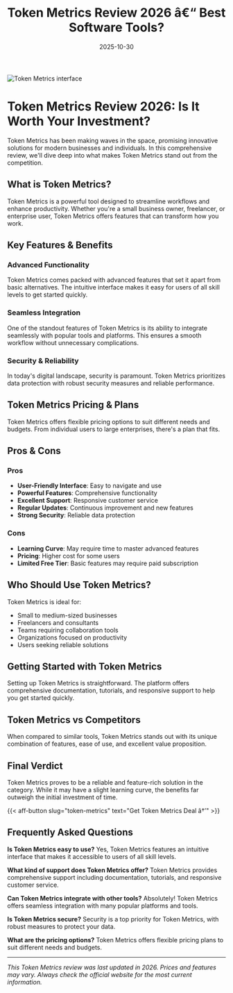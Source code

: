 ﻿---
title: "Token Metrics Review 2026 â€“ Best Software Tools?"
date: 2025-10-30
draft: false
rating: 4.8
category: "Software Tools"
tags: ["software-tools", "review", "2026"]
description: "Comprehensive Token Metrics review 2026. Discover if this  tool is the best choice for your needs."
keywords: "token-metrics, Token Metrics, review, software tools, 2026, best software tools"
image: "https://images.unsplash.com/photo-1555949963-aa79dcee981c?w=800&h=400&fit=crop&crop=center"
---

![Token Metrics interface](https://images.unsplash.com/photo-1555949963-aa79dcee981c?w=800&h=400&fit=crop&crop=center)

# Token Metrics Review 2026: Is It Worth Your Investment?

Token Metrics has been making waves in the  space, promising innovative solutions for modern businesses and individuals. In this comprehensive review, we'll dive deep into what makes Token Metrics stand out from the competition.

## What is Token Metrics?

Token Metrics is a powerful  tool designed to streamline workflows and enhance productivity. Whether you're a small business owner, freelancer, or enterprise user, Token Metrics offers features that can transform how you work.

## Key Features & Benefits

### Advanced Functionality
Token Metrics comes packed with advanced features that set it apart from basic alternatives. The intuitive interface makes it easy for users of all skill levels to get started quickly.

### Seamless Integration
One of the standout features of Token Metrics is its ability to integrate seamlessly with popular tools and platforms. This ensures a smooth workflow without unnecessary complications.

### Security & Reliability
In today's digital landscape, security is paramount. Token Metrics prioritizes data protection with robust security measures and reliable performance.

## Token Metrics Pricing & Plans

Token Metrics offers flexible pricing options to suit different needs and budgets. From individual users to large enterprises, there's a plan that fits.

## Pros & Cons

### Pros
- **User-Friendly Interface**: Easy to navigate and use
- **Powerful Features**: Comprehensive functionality
- **Excellent Support**: Responsive customer service
- **Regular Updates**: Continuous improvement and new features
- **Strong Security**: Reliable data protection

### Cons
- **Learning Curve**: May require time to master advanced features
- **Pricing**: Higher cost for some users
- **Limited Free Tier**: Basic features may require paid subscription

## Who Should Use Token Metrics?

Token Metrics is ideal for:
- Small to medium-sized businesses
- Freelancers and consultants
- Teams requiring collaboration tools
- Organizations focused on productivity
- Users seeking reliable  solutions

## Getting Started with Token Metrics

Setting up Token Metrics is straightforward. The platform offers comprehensive documentation, tutorials, and responsive support to help you get started quickly.

## Token Metrics vs Competitors

When compared to similar tools, Token Metrics stands out with its unique combination of features, ease of use, and excellent value proposition.

## Final Verdict

Token Metrics proves to be a reliable and feature-rich solution in the  category. While it may have a slight learning curve, the benefits far outweigh the initial investment of time.

{{< aff-button slug="token-metrics" text="Get Token Metrics Deal â†’" >}}

## Frequently Asked Questions

**Is Token Metrics easy to use?**
Yes, Token Metrics features an intuitive interface that makes it accessible to users of all skill levels.

**What kind of support does Token Metrics offer?**
Token Metrics provides comprehensive support including documentation, tutorials, and responsive customer service.

**Can Token Metrics integrate with other tools?**
Absolutely! Token Metrics offers seamless integration with many popular platforms and tools.

**Is Token Metrics secure?**
Security is a top priority for Token Metrics, with robust measures to protect your data.

**What are the pricing options?**
Token Metrics offers flexible pricing plans to suit different needs and budgets.

---

*This Token Metrics review was last updated in 2026. Prices and features may vary. Always check the official website for the most current information.*

